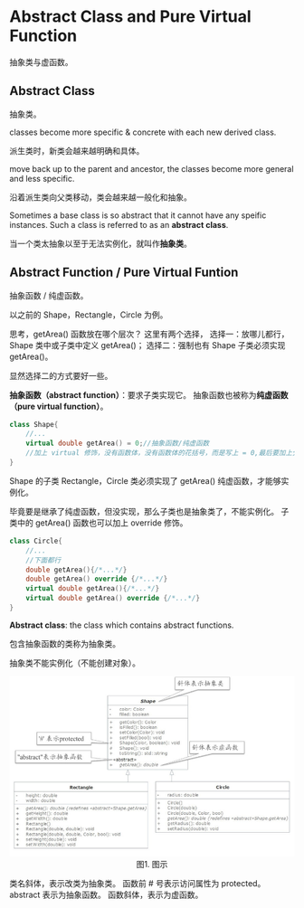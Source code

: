 # Abstract Class and Pure Virtual Function

抽象类与虚函数。

## Abstract Class

抽象类。

classes become more specific & concrete with each new derived class.

派生类时，新类会越来越明确和具体。

move back up to the parent and ancestor, the classes become more general and less specific.

沿着派生类向父类移动，类会越来越一般化和抽象。

Sometimes a base class is so abstract that it cannot have any speific instances. Such a class is referred to as an **abstract class**.

当一个类太抽象以至于无法实例化，就叫作**抽象类**。

## Abstract Function / Pure Virtual Funtion

抽象函数 / 纯虚函数。

以之前的 Shape，Rectangle，Circle 为例。

思考，getArea() 函数放在哪个层次？
这里有两个选择，
选择一：放哪儿都行，Shape 类中或子类中定义 getArea()；
选择二：强制也有 Shape 子类必须实现 getArea()。

显然选择二的方式要好一些。

**抽象函数（abstract function）**：要求子类实现它。
抽象函数也被称为**纯虚函数（pure virtual function）**。

~~~C++
class Shape{
    //...
    virtual double getArea() = 0;//抽象函数/纯虚函数
    //加上 virtual 修饰，没有函数体，没有函数体的花括号，而是写上 = 0,最后要加上分号;
}
~~~

Shape 的子类 Rectangle，Circle 类必须实现了 getArea() 纯虚函数，才能够实例化。

毕竟要是继承了纯虚函数，但没实现，那么子类也是抽象类了，不能实例化。
子类中的 getArea() 函数也可以加上 override 修饰。

~~~C++
class Circle{
    //...
    //下面都行
    double getArea(){/*...*/}
    double getArea() override {/*...*/}
    virtual double getArea(){/*...*/}
    virtual double getArea() override {/*...*/}
}
~~~



**Abstract class**: the class which contains abstract functions.

包含抽象函数的类称为抽象类。

抽象类不能实例化（不能创建对象）。

<img src="642-1.png" alt="642-1" style="zoom:80%;" />

<center>图1. 图示</center>

类名斜体，表示改类为抽象类。
函数前 # 号表示访问属性为 protected。
abstract 表示为抽象函数。
函数斜体，表示为虚函数。

